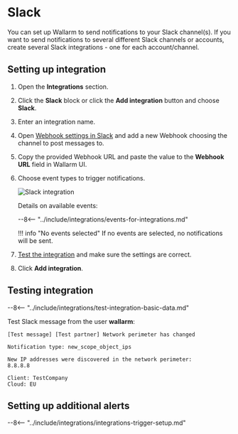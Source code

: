 [img-select-integration]:     ../../images/user-guides/settings/integrations/select-integration.png

# Slack

You can set up Wallarm to send notifications to your Slack channel(s). If you want to send notifications to several different Slack channels or accounts, create several Slack integrations - one for each account/channel.

## Setting up integration

1. Open the **Integrations** section.
2. Click the **Slack** block or click the **Add integration** button and choose **Slack**.
3. Enter an integration name.
4. Open [Webhook settings in Slack](https://my.slack.com/services/new/incoming-webhook/) and add a new Webhook choosing the channel to post messages to.
5. Copy the provided Webhook URL and paste the value to the **Webhook URL** field in Wallarm UI.
6. Choose event types to trigger notifications.

      ![Slack integration](../../../images/user-guides/settings/integrations/add-slack-integration.png)

      Details on available events:
      
      --8<-- "../include/integrations/events-for-integrations.md"

      !!! info "No events selected"
          If no events are selected, no notifications will be sent.

7. [Test the integration](#testing-integration) and make sure the settings are correct.
8. Click **Add integration**.

## Testing integration

--8<-- "../include/integrations/test-integration-basic-data.md"

Test Slack message from the user **wallarm**:

```
[Test message] [Test partner] Network perimeter has changed

Notification type: new_scope_object_ips

New IP addresses were discovered in the network perimeter:
8.8.8.8

Client: TestCompany
Cloud: EU
```

## Setting up additional alerts

--8<-- "../include/integrations/integrations-trigger-setup.md"
